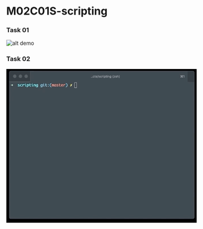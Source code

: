 # M02C01S-scripting

### Task 01
![alt demo](https://github.com/AlinaMoskieva/M02C01S-scripting/blob/master/gifs/phychic.gif)

### Task 02
![alt demo](https://github.com/AlinaMoskieva/M02C01S-scripting/blob/master/gifs/15.gif)
